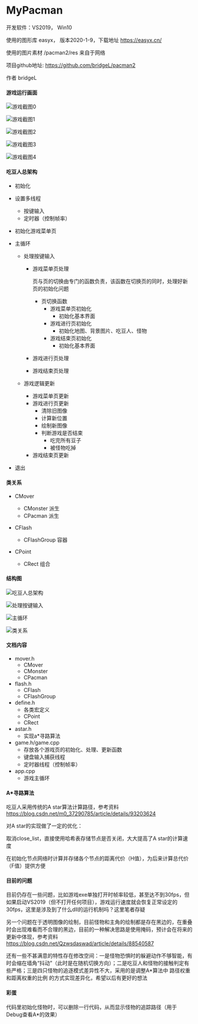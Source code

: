 # MyPacman

开发软件：VS2019， Win10

使用的图形库 easyx， 版本2020-1-9，下载地址 https://easyx.cn/

使用的图片素材 /pacman2/res  来自于网络



项目github地址: https://github.com/bridgeL/pacman2

作者 bridgeL



#### 游戏运行画面

![游戏截图0](游戏截图0.png)

![游戏截图1](游戏截图1.png)

![游戏截图2](游戏截图2.png)

![游戏截图3](游戏截图3.png)

![游戏截图4](游戏截图4.png)

#### 吃豆人总架构

- 初始化

- 设置多线程

  - 按键输入
  - 定时器（控制帧率）

- 初始化游戏菜单页

- 主循环

  - 处理按键输入

    - 游戏菜单页处理

      页与页的切换由专门的函数负责，该函数在切换页的同时，处理好新页的初始化问题

      - 页切换函数
        - 游戏菜单页初始化
          - 初始化基本界面
        - 游戏进行页初始化
          - 初始化地图、背景图片、吃豆人、怪物
        - 游戏结束页初始化
          - 初始化基本界面

    - 游戏进行页处理

    - 游戏结束页处理

  - 游戏逻辑更新

    - 游戏菜单页更新
    - 游戏进行页更新
      - 清除旧图像
      - 计算新位置
      - 绘制新图像
      - 判断游戏是否结束
        - 吃完所有豆子
        - 被怪物吃掉
    - 游戏结束页更新

- 退出



#### 类关系

- CMover
  - CMonster 派生
  - CPacman 派生
- CFlash
  
  - CFlashGroup 容器
- CPoint
  
  - CRect 组合
  
  

#### 结构图

![吃豆人总架构](吃豆人总架构.png)

![处理按键输入](处理按键输入.png)

![主循环](主循环.png)

![类关系](类关系.png)



#### 文档内容

- mover.h
  - CMover
  - CMonster
  - CPacman
- flash.h
  - CFlash
  - CFlashGroup
- define.h
  - 各类宏定义
  - CPoint
  - CRect 
- astar.h
  - 实现a*寻路算法
- game.h/game.cpp
  - 存放各个游戏页的初始化、处理、更新函数
  - 键盘输入捕获线程
  - 定时器线程（控制帧率）
- app.cpp
  - 游戏主循环



#### A*寻路算法

吃豆人采用传统的A star算法计算路径，参考资料 https://blog.csdn.net/m0_37290785/article/details/93203624

对A star的实现做了一定的优化：

取消close_list，直接使用哈希表存储节点是否关闭，大大提高了A star的计算速度

在初始化节点网络时计算并存储各个节点的距离代价（H值），为后来计算总代价（F值）提供方便



#### 目前的问题

目前仍存在一些问题，比如游戏exe单独打开时帧率较低，甚至达不到30fps，但如果启动VS2019（但不打开任何项目），游戏运行速度就会恢复正常设定的30fps，这里是涉及到了什么dll的运行机制吗？这里笔者存疑



另一个问题在于透明图像的绘制，目前怪物和主角的绘制都是存在黑边的，在重叠时会出现难看而不合理的黑边，目前的一种解决思路是使用掩码，预计会在将来的更新中体现，参考资料 https://blog.csdn.net/Qzwsdaswad/article/details/88540587



还有一些不甚满意的特性存在修改空间：一是怪物恐惧时的躲避动作不够智能，有时会缩在墙角“抖动”（此时是在随机切换方向）；二是吃豆人和怪物的接触判定有些严格；三是四只怪物的追逐模式差异性不大，采用的是调整A*算法中 路径权重和距离权重的比例 的方式实现差异化，希望以后有更好的想法



#### 彩蛋

代码里初始化怪物时，可以删除一行代码，从而显示怪物的追踪路径（用于Debug查看A*的效果）